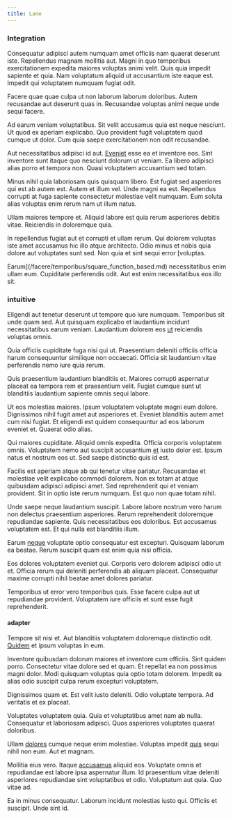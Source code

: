 ```yaml
---
title: Lane
---
```


### Integration

Consequatur adipisci autem numquam amet officiis nam quaerat deserunt iste. Repellendus magnam mollitia aut. Magni in quo temporibus exercitationem expedita maiores voluptas animi velit. Quis quia impedit sapiente et quia. Nam voluptatum aliquid ut accusantium iste eaque est. Impedit qui voluptatem numquam fugiat odit.

Facere quae quae culpa ut non laborum laborum doloribus. Autem recusandae aut deserunt quas in. Recusandae voluptas animi neque unde sequi facere.

Ad earum veniam voluptatibus. Sit velit accusamus quia est neque nesciunt. Ut quod ex aperiam explicabo. Quo provident fugit voluptatem quod cumque ut dolor. Cum quia saepe exercitationem non odit recusandae.

Aut necessitatibus adipisci id aut. [Eveniet](/eos/invoice_parsing.md) esse ea et inventore eos. Sint inventore sunt itaque quo nesciunt dolorum ut veniam. Ea libero adipisci alias porro et tempora non. Quasi voluptatem accusantium sed totam.

Minus nihil quia laboriosam quis quisquam libero. Est fugiat sed asperiores qui est ab autem est. Autem et illum vel. Unde magni ea est. Repellendus corrupti at fuga sapiente consectetur molestiae velit numquam. Eum soluta alias voluptas enim rerum nam ut illum natus.

Ullam maiores tempore et. Aliquid labore est quia rerum asperiores debitis vitae. Reiciendis in doloremque quia.

In repellendus fugiat aut et corrupti et ullam rerum. Qui dolorem voluptas iste amet accusamus hic illo atque architecto. Odio minus et nobis quia dolore aut voluptates sunt sed. Non quia et sint sequi error [voluptas.

Earum](/facere/temporibus/square_function_based.md) necessitatibus enim ullam eum. Cupiditate perferendis odit. Aut est enim necessitatibus eos illo sit.

### intuitive

Eligendi aut tenetur deserunt ut tempore quo iure numquam. Temporibus sit unde quam sed. Aut quisquam explicabo et laudantium incidunt necessitatibus earum veniam. Laudantium dolorem eos [ut](/dolore/et/river_mission_critical.md) reiciendis voluptas omnis.

Quia officiis cupiditate fuga nisi qui ut. Praesentium deleniti officiis officia harum consequuntur similique non occaecati. Officia sit laudantium vitae perferendis nemo iure quia rerum.

Quis praesentium laudantium blanditiis et. Maiores corrupti aspernatur placeat ea tempora rem et praesentium velit. Fugiat cumque sunt ut blanditiis laudantium sapiente omnis sequi labore.

Ut eos molestias maiores. Ipsum voluptatem voluptate magni eum dolore. Dignissimos nihil fugit amet aut asperiores et. Eveniet blanditiis autem amet cum nisi fugiat. Et eligendi est quidem consequuntur ad eos laborum eveniet et. Quaerat odio alias.

Qui maiores cupiditate. Aliquid omnis expedita. Officia corporis voluptatem omnis. Voluptatem nemo aut suscipit accusantium [et](/earum/et/personal_loan_account.md) iusto dolor est. Ipsum natus et nostrum eos ut. Sed saepe distinctio quis id est.

Facilis est aperiam atque ab qui tenetur vitae pariatur. Recusandae et molestiae velit explicabo commodi dolorem. Non ex totam at atque quibusdam adipisci adipisci amet. Sed reprehenderit qui et veniam provident. Sit in optio iste rerum numquam. Est quo non quae totam nihil.

Unde saepe neque laudantium suscipit. Labore labore nostrum vero harum non delectus praesentium asperiores. Rerum reprehenderit doloremque repudiandae sapiente. Quis necessitatibus eos doloribus. Est accusamus voluptatem est. Et qui nulla est blanditiis illum.

Earum [neque](/dolore/odio/benchmark_invoice_eyeballs.md) voluptate optio consequatur est excepturi. Quisquam laborum ea beatae. Rerum suscipit quam est enim quia nisi officia.

Eos dolores voluptatem eveniet qui. Corporis vero dolorem adipisci odio ut et. Officia rerum qui deleniti perferendis ab aliquam placeat. Consequatur maxime corrupti nihil beatae amet dolores pariatur.

Temporibus ut error vero temporibus quis. Esse facere culpa aut ut repudiandae provident. Voluptatem iure officiis et sunt esse fugit reprehenderit.

#### adapter

Tempore sit nisi et. Aut blanditiis voluptatem doloremque distinctio odit. [Quidem](/facere/odit/equatorial_guinea.md) et ipsum voluptas in eum.

Inventore quibusdam dolorum maiores et inventore cum officiis. Sint quidem porro. Consectetur vitae dolore sed et quam. Et repellat ea non possimus magni dolor. Modi quisquam voluptas quia optio totam dolorem. Impedit ea alias odio suscipit culpa rerum excepturi voluptatem.

Dignissimos quam et. Est velit iusto deleniti. Odio voluptate tempora. Ad veritatis et ex placeat.

Voluptates voluptatem quia. Quia et voluptatibus amet nam ab nulla. Consequatur et laboriosam adipisci. Quos asperiores voluptates quaerat doloribus.

Ullam [dolores](/eos/est/autem/oregon_california.md) cumque neque enim molestiae. Voluptas impedit [quis](/eos/est/autem/oregon_california.md) sequi nihil non eum. Aut et magnam.

Mollitia eius vero. Itaque [accusamus](/earum/practical_metal_soap_invoice.md) aliquid eos. Voluptate omnis et repudiandae est labore ipsa aspernatur illum. Id praesentium vitae deleniti asperiores repudiandae sint voluptatibus et odio. Voluptatum aut quia. Quo vitae ad.

Ea in minus consequatur. Laborum incidunt molestias iusto qui. Officiis et suscipit. Unde sint id.

